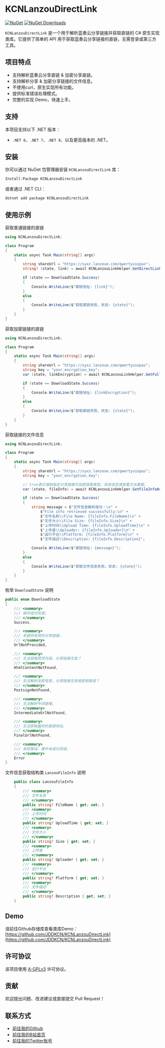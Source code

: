 ﻿# KCNLanzouDirectLink

[![NuGet](https://img.shields.io/nuget/v/KCNLanzouDirectLink.svg)](https://www.nuget.org/packages/KCNLanzouDirectLink/)
[![NuGet Downloads](https://img.shields.io/nuget/dt/KCNLanzouDirectLink.svg)](https://www.nuget.org/packages/KCNLanzouDirectLink/)

`KCNLanzouDirectLink` 是一个用于解析蓝奏云分享链接并获取直链的 C# 原生实现类库。它提供了简单的 API 用于获取蓝奏云分享链接的直链，无需登录或第三方工具。

## 项目特点

- 支持解析蓝奏云分享直链 & 加密分享直链。
- 支持解析分享 & 加密分享链接的文件信息。
- 不使用curl，原生实现所有功能。
- 提供标准错误处理模式。
- 完整的实现 Demo，快速上手。

## 支持

本项目支持以下 .NET 版本：

- `.NET 6`、`.NET 7`、`.NET 8`、以及更高版本的 .NET。


## 安装

你可以通过 NuGet 包管理器安装 `KCNLanzouDirectLink` 库：

```bash
Install-Package KCNLanzouDirectLink
```

或者通过 .NET CLI：

```bash
dotnet add package KCNLanzouDirectLink
```

## 使用示例

获取普通链接的直链

```csharp
using KCNLanzouDirectLink;

class Program
{
    static async Task Main(string[] args)
    {
        string shareUrl = "https://syxz.lanzoue.com/qwertyuiopas";
        string? (state, link) = await KCNLanzouLinkHelper.GetDirectLinkAsync(shareUrl);

        if (state == DownloadState.Success)
        {
            Console.WriteLine($"直链地址: {link}");
        }
        else
        {
            Console.WriteLine($"获取直链失败，状态: {state}");
        }
    }
}
```

获取加密链接的直链

```csharp
using KCNLanzouDirectLink;

class Program
{
    static async Task Main(string[] args)
    {
        string shareUrl = "https://syxz.lanzoue.com/qwertyuiopas";
        string key = "your_encryption_key";  
        var (state, linkEncryption) = await KCNLanzouLinkHelper.GetFullUrl(shareUrl, key);

        if (state == DownloadState.Success)
        {
            Console.WriteLine($"直链地址: {linkEncryption}");
        }
        else
        {
            Console.WriteLine($"获取直链失败，状态: {state}");
        }
    }
}
```

获取链接的文件信息

```csharp
using KCNLanzouDirectLink;

class Program
{
    static async Task Main(string[] args)
    {
        string shareUrl = "https://syxz.lanzoue.com/qwertyuiopas";
        string key = "your_encryption_key";  

        // true表示强制指定分享链接为加密链接类型。具体信息请查看方法重载。
        var (state, fileInfo) = await KCNLanzouLinkHelper.GetFileInfoAsync(true, shareUrl, key); 

        if (state == DownloadState.Success)
        {
            string message = $"文件信息解析成功：\n" +
                $"File info retrieved successfully:\n" +
                $"文件名称\\File Name: {fileInfo.FileName}\n" +
                $"文件大小\\File Size: {fileInfo.Size}\n" +
                $"上传时间\\Upload Time: {fileInfo.UploadTime}\n" +
                $"上传者\\Uploader: {fileInfo.Uploader}\n" +
                $"运行平台\\Platform: {fileInfo.Platform}\n" +
                $"文件描述\\Description: {fileInfo.Description}";

            Console.WriteLine($"直链地址: {message}");
        }
        else
        {
            Console.WriteLine($"获取文件信息失败，状态: {state}");
        }
    }
}
```

枚举 `DownloadState` 说明

```csharp
public enum DownloadState
{
    /// <summary>
    /// 操作成功完成。
    /// </summary>
    Success,

    /// <summary>
    /// 未提供有效的分享链接。
    /// </summary>
    UrlNotProvided,

    /// <summary>
    /// 无法获取网页内容。分享链接无效？
    /// </summary>
    HtmlContentNotFound,

    /// <summary>
    /// 无法解析加密信息。分享链接无效或密钥错误？
    /// </summary>
    PostsignNotFound,

    /// <summary>
    /// 无法解析中间链接。
    /// </summary>
    IntermediateUrlNotFound,

    /// <summary>
    /// 无法获取最终的直链地址。
    /// </summary>
    FinalUrlNotFound,

    /// <summary>
    /// 未知错误，操作未成功完成。
    /// </summary>
    Error
}
```

文件信息获取结构类 `LanzouFileInfo` 说明

```csharp
    public class LanzouFileInfo
    {
        /// <summary>
        /// 文件名称
        /// </summary>
        public string? FileName { get; set; }
        /// <summary>
        /// 上传时间
        /// </summary>
        public string? UploadTime { get; set; }
        /// <summary>
        /// 文件大小
        /// </summary>
        public string? Size { get; set; }
        /// <summary>
        /// 上传者
        /// </summary>
        public string? Uploader { get; set; }
        /// <summary>
        /// 运行平台
        /// </summary>
        public string? Platform { get; set; }
        /// <summary>
        /// 文件描述
        /// </summary>
        public string? Description { get; set; }
    }
```

## Demo

请前往Github存储库查看类库Demo：[https://github.com/JDDKCN/KCNLanzouDirectLink](https://github.com/JDDKCN/KCNLanzouDirectLink)

## 许可协议

该项目使用 [A-GPLv3](https://opensource.org/licenses/AGPL-3.0) 许可协议。

## 贡献

欢迎提出问题、改进建议或直接提交 Pull Request！

## 联系方式

- [前往我的Github](https://github.com/JDDKCN)
- [前往我的B站首页](https://space.bilibili.com/475547854/)
- [前往我的Twitter账号](https://twitter.com/2233KCN03)